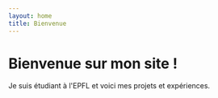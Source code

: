 ```yaml
---
layout: home
title: Bienvenue
---
```


# Bienvenue sur mon site !

Je suis étudiant à l'EPFL et voici mes projets et expériences.
